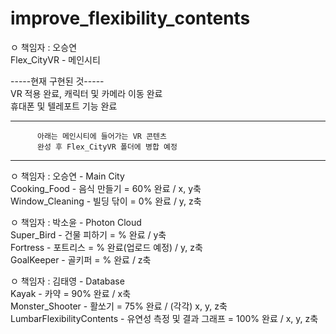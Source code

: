 # improve_flexibility_contents

ㅇ 책임자 : 오승연  
Flex_CityVR - 메인시티  

-----현재 구현된 것-----  
VR 적용 완료, 캐릭터 및 카메라 이동 완료  
휴대폰 및 텔레포트 기능 완료  

---------------------------------------------------------  
          아래는 메인시티에 들어가는 VR 콘텐츠  
          완성 후 Flex_CityVR 폴더에 병합 예정  
---------------------------------------------------------  

ㅇ 책임자 : 오승연 - Main City  
Cooking_Food - 음식 만들기 = 60% 완료 / x, y축  
Window_Cleaning - 빌딩 닦이 = 0% 완료 / y, z축  
  
  
ㅇ 책임자 : 박소윤 - Photon Cloud  
Super_Bird - 건물 피하기 = % 완료 / y축  
Fortress - 포트리스 = % 완료(업로드 예정) / y, z축  
GoalKeeper - 골키퍼 = % 완료 / z축  
  
  
ㅇ 책임자 : 김태영 - Database  
Kayak - 카약 = 90% 완료 / x축  
Monster_Shooter - 활쏘기 = 75% 완료 / (각각) x, y, z축  
LumbarFlexibilityContents - 유연성 측정 및 결과 그래프 = 100% 완료 / x, y, z축  


